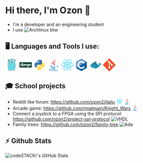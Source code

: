 # Hi there, I'm  Ozon 👋

- I'm a developer and an engineering student
- I use <img src="https://www.vectorlogo.zone/logos/archlinux/archlinux-icon.svg" alt="Archlinux" height="20" valign=text-bottom/> btw

## 🖥️ Languages and Tools I use:

<p align="left">
    <img src="https://raw.githubusercontent.com/devicons/devicon/master/icons/go/go-original.svg" alt="Go" height=40>
    <img src="https://raw.githubusercontent.com/devicons/devicon/master/icons/django/django-original.svg" alt="Django" height=40>
    <img src="https://raw.githubusercontent.com/devicons/devicon/master/icons/python/python-original.svg" alt="Python" height=40>
    <img src="https://raw.githubusercontent.com/devicons/devicon/master/icons/java/java-original.svg" alt="Java" height=40>
    <img src="https://raw.githubusercontent.com/devicons/devicon/master/icons/react/react-original.svg" alt="React" height=40>
    <img src="https://raw.githubusercontent.com/devicons/devicon/master/icons/c/c-original.svg" alt="C" height=40>
    <img src="https://raw.githubusercontent.com/devicons/devicon/master/icons/docker/docker-original.svg" alt="Docker" height=40>
    <img src="https://raw.githubusercontent.com/devicons/devicon/master/icons/git/git-original.svg" alt="Git" height=40>
</p>

## 🎓 School projects
* Reddit like forum: https://github.com/ozon2/jlailu <img src="https://raw.githubusercontent.com/devicons/devicon/master/icons/react/react-original.svg" alt="React" height=20 valign=text-bottom> <img src="https://raw.githubusercontent.com/devicons/devicon/master/icons/java/java-original.svg" alt="Java" height=20 valign=text-bottom>
* Arcade game: https://github.com/rmalmain/Knight_Wars <img src="https://raw.githubusercontent.com/devicons/devicon/master/icons/java/java-original.svg" alt="Java" height=20 valign=text-bottom>
* Connect a joystick to a FPGA
using the SPI protocol: https://github.com/ozon2/project-spi-protocol <img src="https://raw.githubusercontent.com/SublimeText/AFileIcon/master/icons/svg/file_type_vhdl.svg" alt="VHDL" height=20 valign=text-bottom>
* Family trees: https://github.com/ozon2/family-tree <img src="https://raw.githubusercontent.com/actions/starter-workflows/main/icons/ada.svg" alt="Ada" height=20 valign=text-bottom>

## ⚡ Github Stats

<img align="left" alt="codeSTACKr's GitHub Stats" src="https://github-readme-stats.vercel.app/api?username=ozon2&show_icons=true&hide=stars&count_private=true" />
